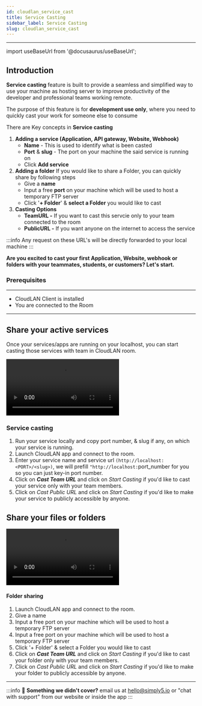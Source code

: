 ```yaml
---
id: cloudlan_service_cast
title: Service Casting
sidebar_label: Service Casting
slug: cloudlan_service_cast
---
```


---

import useBaseUrl from '@docusaurus/useBaseUrl';

## Introduction
**Service casting** feature is built to provide a seamless and simplified way to use your machine as hosting server to improve productivity of the developer and professional teams working remote.

The purpose of this feature is for **development use only**, where you need to quickly cast your work for someone else to consume

There are Key concepts in **Service casting**

1. **Adding a service (Application, API gateway, Website, Webhook)**
    - **Name** - This is used to identify what is been casted
    - **Port** & **slug** - The port on your machine the said service is running on
    - Click **Add service**
2. **Adding a folder**
    If you would like to share a Folder, you can quickly share by following steps
     - Give a **name**
     - Input a free **port** on your machine which will be used to host a temporary FTP server
     - Click '**+ Folder**' & **select a Folder** you would like to cast
3. **Casting Options**
    - **TeamURL -**  If you want to cast this servcie only to your team connected to the room
    - **PublicURL -** If you want anyone on the internet to access the service

:::info 
Any request on these URL's will be directly forwarded to your local machine 
:::

**Are you excited to cast your first Application, Website, webhook or folders with your teammates, students, or customers? Let's start.**

### Prerequisites
---
- CloudLAN Client is installed
- You are connected to the Room
---
## **Share your active services**

Once your services/apps are running on your localhost, you can start casting those services with team in CloudLAN room.

<div className = "iframe_container">
   <video className="responsive-iframe" src={useBaseUrl("videos/Addig_service_cast.mp4")} title="Adding Service Cast" autoPlay="true" controls></video>
</div>

### Service casting
1. Run your service locally and copy port number, & slug if any, on which your service is running.
2. Launch CloudLAN app and connect to the room.
3. Enter your service name and service url `(http://localhost:<PORT>/<slug>)`, we will prefill `"http://localhost:`port_number for you so you can just key-in port number.
4. Click on ***Cast Team URL***  and click on *Start Casting* if you'd like to cast your service only with your team members.
5. Click on *Cast Public URL*  and click on *Start Casting* if you'd like to make your service to publicly accessible by anyone.

## **Share your files or folders**
<div className = "iframe_container">
  <video className="responsive-iframe" src={useBaseUrl("videos/AddigFolderCast.mp4")} title="Sharing Folders" autoPlay="true" controls></video>
</div>

#### **Folder sharing**

1. Launch CloudLAN app and connect to the room.
2. Give a name
3. Input a free port on your machine which will be used to host a temporary FTP server
4. Input a free port on your machine which will be used to host a temporary FTP server
5. Click '+ Folder' & select a Folder you would like to cast
6. Click on ***Cast Team URL***  and click on *Start Casting* if you'd like to cast your folder only with your team members.
7. Click on *Cast Public URL*  and click on *Start Casting* if you'd like to make your folder to publicly accessible by anyone.

---
:::info
:information_desk_person: **Something we didn't cover?**
email us at [hello@simply5.io](mailto:hello@simply5.io) or "chat with support" from our website or inside the app
:::